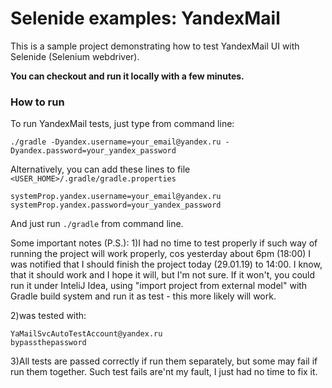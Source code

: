 Selenide examples: YandexMail
========================

This is a sample project demonstrating how to test YandexMail UI with Selenide (Selenium webdriver).

**You can checkout and run it locally with a few minutes.**

### How to run

To run YandexMail tests, just type from command line:

```
./gradle -Dyandex.username=your_email@yandex.ru -Dyandex.password=your_yandex_password
```


Alternatively, you can add these lines to file `<USER_HOME>/.gradle/gradle.properties`

```
systemProp.yandex.username=your_email@yandex.ru
systemProp.yandex.password=your_yandex_password
```

And just run `./gradle` from command line.


Some important notes (P.S.):
1)I had no time to test properly if such way of running the project will work properly, 
cos yesterday about 6pm (18:00) I was notified that I should finish the project today (29.01.19) to 14:00.
I know, that it should work and I hope it will, but I'm not sure.
If it won't, you could run it under InteliJ Idea, 
using "import project from external model" with Gradle build system and run it as test - this more likely will work.

2)was tested with:
```
YaMailSvcAutoTestAccount@yandex.ru
bypassthepassword
```

3)All tests are passed correctly if run them separately, but some may fail if run them together. Such test fails are'nt my fault, I just had no time to fix it.